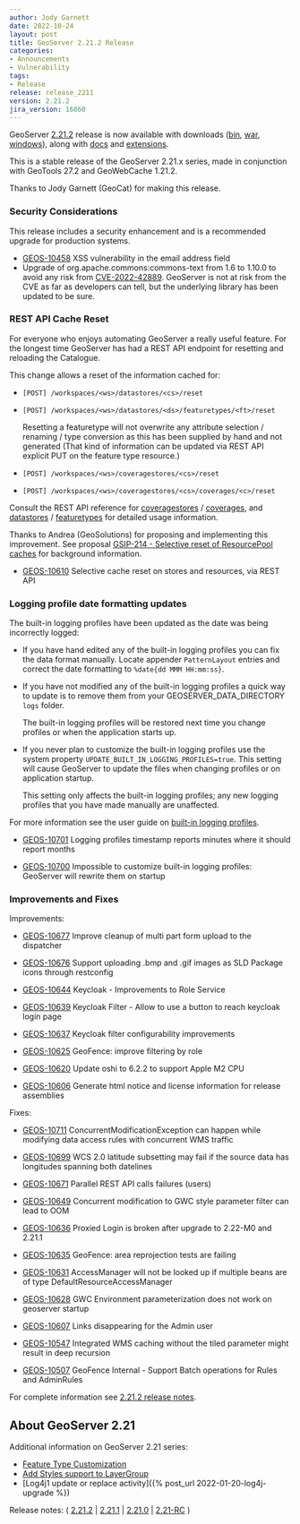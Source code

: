 ```yaml
---
author: Jody Garnett
date: 2022-10-24
layout: post
title: GeoServer 2.21.2 Release
categories:
- Announcements
- Vulnerability
tags:
- Release
release: release_2211
version: 2.21.2
jira_version: 16860 
---
```


GeoServer [2.21.2](/release/2.21.2/) release is now available with downloads ([bin](https://sourceforge.net/projects/geoserver/files/GeoServer/2.21.2/geoserver-2.21.2-bin.zip/download), [war](https://sourceforge.net/projects/geoserver/files/GeoServer/2.21.2/geoserver-2.21.2-war.zip/download), [windows](https://sourceforge.net/projects/geoserver/files/GeoServer/2.21.2/GeoServer-2.21.2-winsetup.exe/download)), along with [docs](https://sourceforge.net/projects/geoserver/files/GeoServer/2.21.2/geoserver-2.21.2-htmldoc.zip/download) and [extensions](https://sourceforge.net/projects/geoserver/files/GeoServer/2.21.2/extensions/).

This is a stable release of the GeoServer 2.21.x series, made in conjunction with GeoTools 27.2 
and GeoWebCache 1.21.2.

Thanks to Jody Garnett (GeoCat) for making this release.

### Security Considerations

This release includes a security enhancement and is a recommended upgrade for production systems.

* [GEOS-10458](https://osgeo-org.atlassian.net/browse/GEOS-10598) XSS vulnerability in the email address field
* Upgrade of org.apache.commons:commons-text from 1.6 to 1.10.0 to avoid any risk from [CVE-2022-42889](https://github.com/advisories/GHSA-599f-7c49-w659). GeoServer is not at risk from the CVE as far as developers can tell, but the underlying library has been updated to be sure.
  
### REST API Cache Reset

For everyone who enjoys automating GeoServer a really useful feature. For the longest time GeoServer has had a REST API endpoint for resetting and reloading the Catalogue. 

This change allows a reset of the information cached for:

* ``[POST] /workspaces/<ws>/datastores/<cs>/reset``
* ``[POST] /workspaces/<ws>/datastores/<ds>/featuretypes/<ft>/reset``

  Resetting a featuretype will not overwrite any attribute selection / renaming / type conversion as this has been supplied by hand and not generated (That kind of information can be updated via REST API explicit PUT on the feature type resource.)

* ``[POST] /workspaces/<ws>/coveragestores/<cs>/reset``
* ``[POST] /workspaces/<ws>/coveragestores/<cs>/coverages/<c>/reset``

Consult the REST API reference for [coveragestores](http://docs.geoserver.org/latest/en/api/#1.0.0/coveragestores.yaml) / [coverages](http://docs.geoserver.org/latest/en/api/#1.0.0/coverages.yaml]), and  [datastores](http://docs.geoserver.org/latest/en/api/#1.0.0/datastores.yaml) / [featuretypes](http://docs.geoserver.org/latest/en/api/#1.0.0/featuretypes.yaml) for detailed usage information.

Thanks to Andrea (GeoSolutions) for proposing and implementing this improvement. See proposal [GSIP-214 - Selective reset of ResourcePool caches](https://github.com/geoserver/geoserver/wiki/GSIP-214) for background information.

* [GEOS-10610](https://osgeo-org.atlassian.net/browse/GEOS-10610) Selective cache reset on stores and resources, via REST API

### Logging profile date formatting updates

The built-in logging profiles have been updated as the date was being incorrectly logged:

* If you have hand edited any of the built-in logging profiles you can fix the data format manually. Locate appender ``PatternLayout`` entries and correct the date formatting to ``%date{dd MMM HH:mm:ss}``.

* If you have not modified any of the built-in logging profiles a quick way to update is to remove them from your GEOSERVER_DATA_DIRECTORY ``logs`` folder.
  
  The built-in logging profiles will be restored next time you change profiles or when the application starts up. 

* If you never plan to customize the built-in logging profiles use the system property ``UPDATE_BUILT_IN_LOGGING_PROFILES=true``. This setting will cause GeoServer to update the files when changing profiles or on application startup.
  
  This setting only affects the built-in logging profiles; any new logging profiles that you have
  made manually are unaffected.

For more information see the user guide on [built-in logging profiles](https://docs.geoserver.org/stable/en/user/configuration/logging.html#built-in-logging-profiles).

* [GEOS-10701](https://osgeo-org.atlassian.net/browse/GEOS-10701) Logging profiles timestamp reports minutes where it should report months

* [GEOS-10700](https://osgeo-org.atlassian.net/browse/GEOS-10700) Impossible to customize built-in logging profiles: GeoServer will rewrite them on startup


### Improvements and Fixes

Improvements:

* [GEOS-10677](https://osgeo-org.atlassian.net/browse/GEOS-10677)  Improve cleanup of multi part form upload to the dispatcher

* [GEOS-10676](https://osgeo-org.atlassian.net/browse/GEOS-10676) Support uploading .bmp and .gif images as SLD Package icons through restconfig

* [GEOS-10644](https://osgeo-org.atlassian.net/browse/GEOS-10644) Keycloak - Improvements to Role Service

* [GEOS-10639](https://osgeo-org.atlassian.net/browse/GEOS-10639) Keycloak Filter - Allow to use a button to reach keycloak login page

* [GEOS-10637](https://osgeo-org.atlassian.net/browse/GEOS-10637) Keycloak filter  configurability improvements

* [GEOS-10625](https://osgeo-org.atlassian.net/browse/GEOS-10625) GeoFence: improve filtering by role

* [GEOS-10620](https://osgeo-org.atlassian.net/browse/GEOS-10620) Update oshi to 6.2.2 to support Apple M2 CPU

* [GEOS-10606](https://osgeo-org.atlassian.net/browse/GEOS-10606) Generate html notice and license information for release assemblies

Fixes:

* [GEOS-10711](https://osgeo-org.atlassian.net/browse/GEOS-10711) ConcurrentModificationException can happen while modifying data access rules with concurrent WMS traffic

* [GEOS-10699](https://osgeo-org.atlassian.net/browse/GEOS-10699) WCS 2.0 latitude subsetting may fail if the source data has longitudes spanning both datelines

* [GEOS-10671](https://osgeo-org.atlassian.net/browse/GEOS-10671) Parallel REST API calls failures \(users\)

* [GEOS-10649](https://osgeo-org.atlassian.net/browse/GEOS-10649) Concurrent modification to GWC style parameter filter can lead to OOM

* [GEOS-10636](https://osgeo-org.atlassian.net/browse/GEOS-10636) Proxied Login is broken after upgrade to 2.22-M0 and 2.21.1

* [GEOS-10635](https://osgeo-org.atlassian.net/browse/GEOS-10635) GeoFence: area reprojection tests are failing

* [GEOS-10631](https://osgeo-org.atlassian.net/browse/GEOS-10631) AccessManager will not be looked up if multiple beans are of type DefaultResourceAccessManager

* [GEOS-10628](https://osgeo-org.atlassian.net/browse/GEOS-10628) GWC Environment parameterization does not work on geoserver startup

* [GEOS-10607](https://osgeo-org.atlassian.net/browse/GEOS-10607) Links disappearing for the Admin user

* [GEOS-10547](https://osgeo-org.atlassian.net/browse/GEOS-10547) Integrated WMS caching without the tiled parameter might result in deep recursion

* [GEOS-10507](https://osgeo-org.atlassian.net/browse/GEOS-10507) GeoFence Internal - Support Batch operations for Rules and AdminRules

For complete information see [2.21.2 release notes](https://github.com/geoserver/geoserver/releases/tag/2.21.2).

## About GeoServer 2.21

Additional information on GeoServer 2.21 series:

* [Feature Type Customization](https://github.com/geoserver/geoserver/wiki/GSIP-207)
* [Add Styles support to LayerGroup](https://github.com/geoserver/geoserver/wiki/GSIP-205)
* [Log4j1 update or replace activity]({% post_url 2022-01-20-log4j-upgrade %})

Release notes:
( [2.21.2](https://github.com/geoserver/geoserver/releases/tag/2.21.2)
| [2.21.1](https://github.com/geoserver/geoserver/releases/tag/2.21.1)
| [2.21.0](https://github.com/geoserver/geoserver/releases/tag/2.21.0)
| [2.21-RC](https://github.com/geoserver/geoserver/releases/tag/2.21-RC)
)
